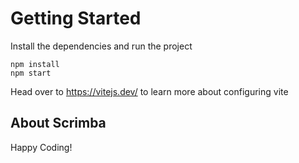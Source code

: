 # Getting Started
Install the dependencies and run the project
```
npm install
npm start
```

Head over to https://vitejs.dev/ to learn more about configuring vite
## About Scrimba



Happy Coding!
